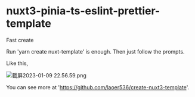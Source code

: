 # nuxt3-pinia-ts-eslint-prettier-template
Fast create

Run 'yarn create nuxt-template'  is enough. Then just follow the prompts.

Like this,

![截屏2023-01-09 22.56.59.png](https://s2.loli.net/2023/01/09/qK5U2anlYFwRGIJ.png)

You can see more at 'https://github.com/laoer536/create-nuxt3-template'.
